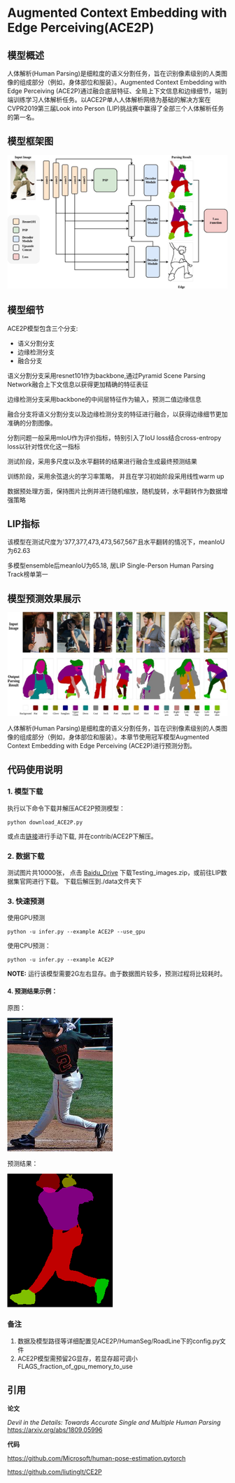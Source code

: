 # Augmented Context Embedding with Edge Perceiving(ACE2P)

## 模型概述
人体解析(Human Parsing)是细粒度的语义分割任务，旨在识别像素级别的人类图像的组成部分（例如，身体部位和服装）。Augmented Context Embedding with Edge Perceiving (ACE2P)通过融合底层特征、全局上下文信息和边缘细节，端到端训练学习人体解析任务。以ACE2P单人人体解析网络为基础的解决方案在CVPR2019第三届Look into Person (LIP)挑战赛中赢得了全部三个人体解析任务的第一名。

## 模型框架图
![](imgs/net.jpg)

## 模型细节
ACE2P模型包含三个分支:
* 语义分割分支
* 边缘检测分支
* 融合分支

语义分割分支采用resnet101作为backbone,通过Pyramid Scene Parsing Network融合上下文信息以获得更加精确的特征表征

边缘检测分支采用backbone的中间层特征作为输入，预测二值边缘信息

融合分支将语义分割分支以及边缘检测分支的特征进行融合，以获得边缘细节更加准确的分割图像。

分割问题一般采用mIoU作为评价指标，特别引入了IoU loss结合cross-entropy loss以针对性优化这一指标

测试阶段，采用多尺度以及水平翻转的结果进行融合生成最终预测结果

训练阶段，采用余弦退火的学习率策略， 并且在学习初始阶段采用线性warm up

数据预处理方面，保持图片比例并进行随机缩放，随机旋转，水平翻转作为数据增强策略

## LIP指标

该模型在测试尺度为'377,377,473,473,567,567'且水平翻转的情况下，meanIoU为62.63

多模型ensemble后meanIoU为65.18, 居LIP Single-Person Human Parsing Track榜单第一


## 模型预测效果展示

![](imgs/result.jpg)

人体解析(Human Parsing)是细粒度的语义分割任务，旨在识别像素级别的人类图像的组成部分（例如，身体部位和服装）。本章节使用冠军模型Augmented Context Embedding with Edge Perceiving (ACE2P)进行预测分割。

## 代码使用说明

### 1. 模型下载

执行以下命令下载并解压ACE2P预测模型：

```
python download_ACE2P.py
```

或点击[链接](https://paddleseg.bj.bcebos.com/models/ACE2P.tgz)进行手动下载, 并在contrib/ACE2P下解压。

### 2. 数据下载

测试图片共10000张，
点击 [Baidu_Drive](https://pan.baidu.com/s/1nvqmZBN#list/path=%2Fsharelink2787269280-523292635003760%2FLIP%2FLIP&parentPath=%2Fsharelink2787269280-523292635003760)
下载Testing_images.zip，或前往LIP数据集官网进行下载。
下载后解压到./data文件夹下


### 3. 快速预测

使用GPU预测
```
python -u infer.py --example ACE2P --use_gpu
```

使用CPU预测：
```
python -u infer.py --example ACE2P
```

**NOTE:** 运行该模型需要2G左右显存。由于数据图片较多，预测过程将比较耗时。

#### 4. 预测结果示例：

  原图：

  ![](imgs/117676_2149260.jpg)

  预测结果：

  ![](imgs/117676_2149260.png)

### 备注

1. 数据及模型路径等详细配置见ACE2P/HumanSeg/RoadLine下的config.py文件
2. ACE2P模型需预留2G显存，若显存超可调小FLAGS_fraction_of_gpu_memory_to_use

## 引用

**论文**

*Devil in the Details: Towards Accurate Single and Multiple Human Parsing* https://arxiv.org/abs/1809.05996

**代码**

https://github.com/Microsoft/human-pose-estimation.pytorch

https://github.com/liutinglt/CE2P
